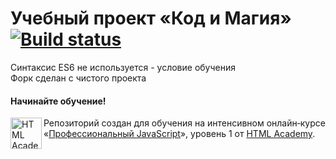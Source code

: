 # Учебный проект «Код и Магия» [![Build status][travis-image]][travis-url]

Синтаксис ES6 не используется - условие обучения <br>
Форк сделан c чистого проекта

#### Начинайте обучение!

<a href="https://htmlacademy.ru/intensive/javascript"><img align="left" width="50" height="50" alt="HTML Academy" src="https://up.htmlacademy.ru/static/img/intensive/javascript/logo-for-github-2.png"></a>

Репозиторий создан для обучения на интенсивном онлайн‑курсе «[Профессиональный JavaScript](https://htmlacademy.ru/intensive/javascript)», уровень 1 от [HTML Academy](https://htmlacademy.ru).

[travis-image]: https://travis-ci.com/htmlacademy-javascript/641789-code-and-magick-18.svg?branch=master
[travis-url]: https://travis-ci.com/htmlacademy-javascript/641789-code-and-magick-18
